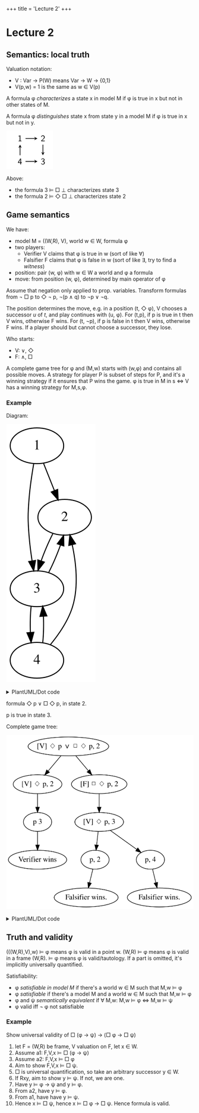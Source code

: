 +++
title = 'Lecture 2'
+++
# Lecture 2
## Semantics: local truth
Valuation notation:
- V : Var → P(W) means Var → W → {0,1}
- V(p,w) = 1 is the same as w ∈ V(p)

A formula φ _characterizes_ a state x in model M if φ is true in x but not in other states of M.

A formula φ _distinguishes_ state x from state y in a model M if φ is true in x but not in y.

![State diagram](example-characterizing.png)

Above:
- the formula 3 ⊨ □ ⊥ characterizes state 3
- the formula 2 ⊨ ◇ □ ⊥ characterizes state 2

## Game semantics
We have:
- model M = ((W,R), V), world w ∈ W, formula φ
- two players:
    - Verifier V claims that φ is true in w (sort of like ∀)
    - Falsifier F claims that φ is false in w (sort of like ∃, try to find a _witness_)
- position: pair (w, φ) with w ∈ W a world and φ a formula
- move: from position (w, φ), determined by main operator of φ

Assume that negation only applied to prop. variables.
Transform formulas from ¬ □ p to ◇ ¬ p, ¬(p ∧ q) to ¬p ∨ ¬q.

The position determines the move, e.g. in a position (t, ◇ φ), V chooses a successor _u_ of _t_, and play continues with (u, φ).
For (t,p), if p is true in t then V wins, otherwise F wins.
For (t, ¬p), if p is false in t then V wins, otherwise F wins.
If a player should but cannot choose a successor, they lose.

Who starts:
- V: ∨, ◇
- F: ∧, □

A complete game tree for φ and (M,w) starts with (w,φ) and contains all possible moves.
A strategy for player P is subset of steps for P, and it's a winning strategy if it ensures that P wins the game.
φ is true in M in s ⇔ V has a winning strategy for M,s,φ.

### Example
Diagram:

![Diagram](digraph.svg)
<details>
<summary>PlantUML/Dot code</summary>
```plantuml
@startdot
digraph example {
1 -> 2
1 -> 3
2 -> 3
3 -> 2
3 -> 4
4 -> 2
4 -> 3
}
@enddot
```
</details>

formula ◇ p ∨ □ ◇ p, in state 2.

p is true in state 3.

Complete game tree:

![Game tree](tree.svg)

<details>
<summary>PlantUML/Dot code</summary>
```plantuml
@startdot
digraph gametree {
    top [label="[V] ◇ p ∨ □ ◇ p, 2"]
    l11 [label="[V] ◇ p, 2"]
    l12 [label="[F] □ ◇ p, 2"]
    top -> l11
    top -> l12
    l21 [label="p 3"]
    l22 [label="[V] ◇ p, 3"]
    l11 -> l21
    l12 -> l22
    l31 [label="Verifier wins"]
    l32 [label="p, 2"]
    l33 [label="p, 4"]
    l21 -> l31
    l22 -> l32
    l22 -> l33
    l41 [label="Falsifier wins."]
    l42 [label="Falsifier wins."]
    l32 -> l41
    l33 -> l42
}
@enddot
```
</details>

## Truth and validity
(((W,R),V),w) ⊨ φ means φ is valid in a point w.
(W,R) ⊨ φ means φ is valid in a frame (W,R).
⊨ φ means φ is valid/tautology.
If a part is omitted, it's implicitly universally quantified.

Satisfiability:
- φ _satisfiable in model M_ if there's a world w ∈ M such that M,w ⊨ φ
- φ _satisfiable_ if there's a model M and a world w ∈ M such that M,w ⊨ φ
- φ and ψ _semantically equivalent_ if ∀ M,w: M,w ⊨ φ ⇔ M,w ⊨ ψ
- φ valid iff ¬ φ not satisfiable

### Example
Show universal validity of □ (φ → ψ) → (□ φ → □ ψ)

1. let F = (W,R) be frame, V valuation on F, let x ∈ W.
2. Assume a1: F,V,x ⊨ □ (φ → ψ)
3. Assume a2: F,V,x ⊨ □ φ
4. Aim to show F,V,x ⊨ □ ψ.
5. □ is universal quantification, so take an arbitrary successor y ∈ W.
6. If Rxy, aim to show y ⊨ ψ. If not, we are one.
7. Have y ⊨ φ → ψ and y ⊨ φ.
8. From a2, have y ⊨ φ.
9. From a1, have have y ⊨ ψ.
10. Hence x ⊨ □ ψ, hence x ⊨ □ φ → □ ψ. Hence formula is valid.
